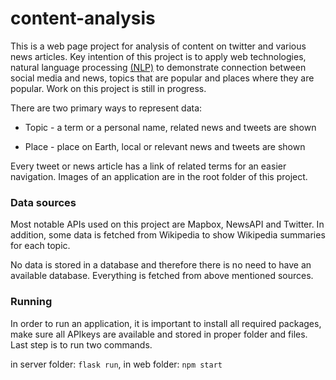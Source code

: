 # content-analysis

This is a web page project for analysis of content on twitter and various news articles. Key intention of this project is to apply web technologies, natural language processing [(NLP)](https://en.wikipedia.org/wiki/Natural_language_processing) to demonstrate connection between social media and news, topics that are popular and places where they are popular. Work on this project is still in progress.

There are two primary ways to represent data:

- Topic - a term or a personal name, related news and tweets are shown

- Place - place on Earth, local or relevant news and tweets are shown

Every tweet or news article has a link of related terms for an easier navigation. Images of an application are in the root folder of this project.

### Data sources

Most notable APIs used on this project are Mapbox, NewsAPI and Twitter. In addition, some data is fetched from Wikipedia to show Wikipedia summaries for each topic.

No data is stored in a database and therefore there is no need to have an available database. Everything is fetched from above mentioned sources.

### Running

In order to run an application, it is important to install all required packages, make sure all APIkeys are available and stored in proper folder and files. Last step is to run two commands.

in server folder: `flask run`, in web folder: `npm start`